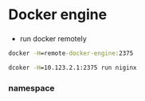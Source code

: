 # Docker engine

### 
- run docker remotely

```cmd
docker -H=remote-docker-engine:2375

dcoker -H=10.123.2.1:2375 run niginx
```


### namespace
